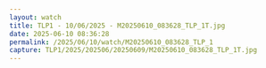 ```yaml
---
layout: watch
title: TLP1 - 10/06/2025 - M20250610_083628_TLP_1T.jpg
date: 2025-06-10 08:36:28
permalink: /2025/06/10/watch/M20250610_083628_TLP_1
capture: TLP1/2025/202506/20250609/M20250610_083628_TLP_1T.jpg
---
```

